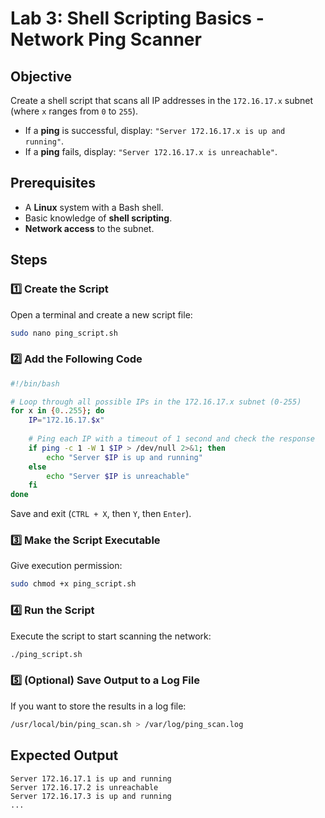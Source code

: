# Lab 3: Shell Scripting Basics - Network Ping Scanner  

## Objective  
Create a shell script that scans all IP addresses in the `172.16.17.x` subnet (where `x` ranges from `0` to `255`).  
- If a **ping** is successful, display: `"Server 172.16.17.x is up and running"`.  
- If a **ping** fails, display: `"Server 172.16.17.x is unreachable"`.  

## Prerequisites  
- A **Linux** system with a Bash shell.  
- Basic knowledge of **shell scripting**.  
- **Network access** to the subnet.  

## Steps  

### 1️⃣ Create the Script  
Open a terminal and create a new script file:  
```bash
sudo nano ping_script.sh
```

### 2️⃣ Add the Following Code  
```bash
#!/bin/bash

# Loop through all possible IPs in the 172.16.17.x subnet (0-255)
for x in {0..255}; do
    IP="172.16.17.$x"
    
    # Ping each IP with a timeout of 1 second and check the response
    if ping -c 1 -W 1 $IP > /dev/null 2>&1; then
        echo "Server $IP is up and running"
    else
        echo "Server $IP is unreachable"
    fi
done
```
Save and exit (`CTRL + X`, then `Y`, then `Enter`).  

### 3️⃣ Make the Script Executable  
Give execution permission:  
```bash
sudo chmod +x ping_script.sh
```

### 4️⃣ Run the Script  
Execute the script to start scanning the network:  
```bash
./ping_script.sh
```

### 5️⃣ (Optional) Save Output to a Log File  
If you want to store the results in a log file:  
```bash
/usr/local/bin/ping_scan.sh > /var/log/ping_scan.log
```

## Expected Output  
```
Server 172.16.17.1 is up and running
Server 172.16.17.2 is unreachable
Server 172.16.17.3 is up and running
...
```

